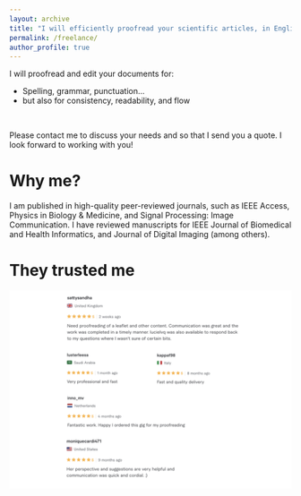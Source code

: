 ```yaml
---
layout: archive
title: "I will efficiently proofread your scientific articles, in English or French"
permalink: /freelance/
author_profile: true
---
```



I will proofread and edit your documents for:
* Spelling, grammar, punctuation...
* but also for consistency, readability, and flow

<br />

Please contact me to discuss your needs and so that I send you a quote. I look forward to working with you!

Why me?
======
I am published in high-quality peer-reviewed journals, such as IEEE Access, Physics in Biology & Medicine, and Signal Processing: Image Communication.
I have reviewed manuscripts for IEEE Journal of Biomedical and Health Informatics, and Journal of Digital Imaging (among others).

They trusted me
======

<p style="text-align:center;"><img src="/images/fiverr2.png" alt="Avis"></p>
